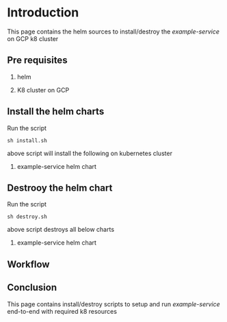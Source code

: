 # Introduction
  This page contains the helm sources to install/destroy the *example-service* on GCP k8 cluster
     
## Pre requisites

   1. helm

   2. K8 cluster on GCP

## Install the helm charts

   Run the script

   ```
   sh install.sh
   ```

   above script will install the following on kubernetes cluster

   1. example-service helm chart

## Destrooy the helm chart
   Run the script

   ```
   sh destroy.sh
   ```

   above script destroys all below charts
   
   1. example-service helm chart


## Workflow

   
## Conclusion
   This page contains install/destroy scripts to setup and run *example-service* end-to-end with required k8 resources